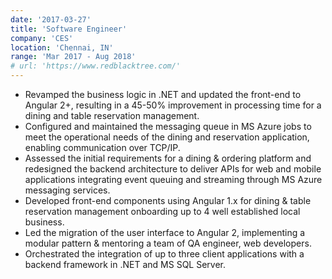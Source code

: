 ```yaml
---
date: '2017-03-27'
title: 'Software Engineer'
company: 'CES'
location: 'Chennai, IN'
range: 'Mar 2017 - Aug 2018'
# url: 'https://www.redblacktree.com/'
---
```


- Revamped the business logic in .NET and updated the front-end to Angular 2+, resulting in a 45-50% improvement in processing time for a dining and table reservation management.
- Configured and maintained the messaging queue in MS Azure jobs to meet the operational needs of the dining and reservation application, enabling communication over TCP/IP.
- Assessed the initial requirements for a dining & ordering platform and redesigned the backend architecture to deliver APIs for web and mobile applications integrating event queuing and streaming through MS Azure messaging services.
- Developed front-end components using Angular 1.x for dining & table reservation management onboarding up to 4 well established local business.
- Led the migration of the user interface to Angular 2, implementing a modular pattern & mentoring a team of QA engineer, web developers.
- Orchestrated the integration of up to three client applications with a backend framework in .NET and MS SQL Server.
